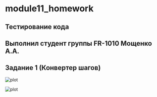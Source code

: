 # module11_homework

## Тестирование кода

## Выполнил студент группы FR-1010 Мощенко А.А.

## Задание 1 (Конвертер шагов)

![plot](https://github.com/AndrewMosh/step-converter/blob/main/src/converter.png)

![plot](https://github.com/AndrewMosh/step-converter/blob/main/src/jest%20testing.png)
